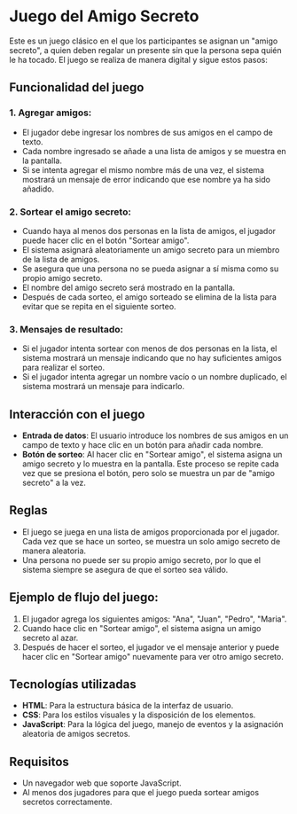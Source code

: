 # Juego del Amigo Secreto

Este es un juego clásico en el que los participantes se asignan un "amigo secreto", a quien deben regalar un presente sin que la persona sepa quién le ha tocado. El juego se realiza de manera digital y sigue estos pasos:

## Funcionalidad del juego

### 1. Agregar amigos:
- El jugador debe ingresar los nombres de sus amigos en el campo de texto.
- Cada nombre ingresado se añade a una lista de amigos y se muestra en la pantalla.
- Si se intenta agregar el mismo nombre más de una vez, el sistema mostrará un mensaje de error indicando que ese nombre ya ha sido añadido.

### 2. Sortear el amigo secreto:
- Cuando haya al menos dos personas en la lista de amigos, el jugador puede hacer clic en el botón "Sortear amigo".
- El sistema asignará aleatoriamente un amigo secreto para un miembro de la lista de amigos.
- Se asegura que una persona no se pueda asignar a sí misma como su propio amigo secreto.
- El nombre del amigo secreto será mostrado en la pantalla.
- Después de cada sorteo, el amigo sorteado se elimina de la lista para evitar que se repita en el siguiente sorteo.

### 3. Mensajes de resultado:
- Si el jugador intenta sortear con menos de dos personas en la lista, el sistema mostrará un mensaje indicando que no hay suficientes amigos para realizar el sorteo.
- Si el jugador intenta agregar un nombre vacío o un nombre duplicado, el sistema mostrará un mensaje para indicarlo.

## Interacción con el juego

- **Entrada de datos**: El usuario introduce los nombres de sus amigos en un campo de texto y hace clic en un botón para añadir cada nombre.
- **Botón de sorteo**: Al hacer clic en "Sortear amigo", el sistema asigna un amigo secreto y lo muestra en la pantalla. Este proceso se repite cada vez que se presiona el botón, pero solo se muestra un par de "amigo secreto" a la vez.

## Reglas
- El juego se juega en una lista de amigos proporcionada por el jugador. Cada vez que se hace un sorteo, se muestra un solo amigo secreto de manera aleatoria.
- Una persona no puede ser su propio amigo secreto, por lo que el sistema siempre se asegura de que el sorteo sea válido.

## Ejemplo de flujo del juego:

1. El jugador agrega los siguientes amigos: "Ana", "Juan", "Pedro", "Maria".
2. Cuando hace clic en "Sortear amigo", el sistema asigna un amigo secreto al azar.
3. Después de hacer el sorteo, el jugador ve el mensaje anterior y puede hacer clic en "Sortear amigo" nuevamente para ver otro amigo secreto.

## Tecnologías utilizadas
- **HTML**: Para la estructura básica de la interfaz de usuario.
- **CSS**: Para los estilos visuales y la disposición de los elementos.
- **JavaScript**: Para la lógica del juego, manejo de eventos y la asignación aleatoria de amigos secretos.

## Requisitos
- Un navegador web que soporte JavaScript.
- Al menos dos jugadores para que el juego pueda sortear amigos secretos correctamente.
